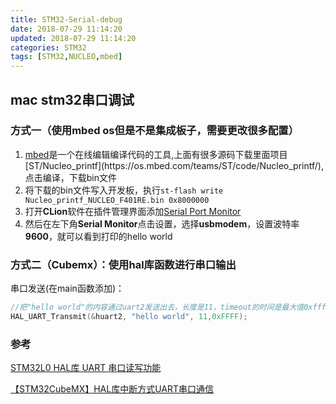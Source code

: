 ```yaml
---
title: STM32-Serial-debug
date: 2018-07-29 11:14:20
updated: 2018-07-29 11:14:20
categories: STM32
tags: [STM32,NUCLEO,mbed]
---
```


## mac stm32串口调试

### 方式一（使用mbed os但是不是集成板子，需要更改很多配置）

1. [mbed](https://os.mbed.com/compiler/#nav:/Nucleo_printf/main.cpp;)是一个在线编辑编译代码的工具,上面有很多源码下载里面项目[ST/Nucleo_printf](https://os.mbed.com/teams/ST/code/Nucleo_printf/),点击编译，下载bin文件
2. 将下载的bin文件写入开发板，执行`st-flash write Nucleo_printf_NUCLEO_F401RE.bin 0x8000000`
3. 打开**CLion**软件在插件管理界面添加[Serial Port Monitor](https://bitbucket.org/dmitry_cherkas/intellij-serial-monitor)
4. 然后在左下角**Serial Monitor**点击设置，选择**usbmodem**，设置波特率**9600**，就可以看到打印的hello world

### 方式二（Cubemx）：使用hal库函数进行串口输出

串口发送(在main函数添加)：

```c
//把"hello world"的内容通过uart2发送出去，长度是11，timeout的时间是最大值0xffff
HAL_UART_Transmit(&huart2, "hello world", 11,0xFFFF);
```







### 参考

[STM32L0 HAL库 UART 串口读写功能](https://www.cnblogs.com/Mysterious/p/4804188.html)

[【STM32CubeMX】HAL库中断方式UART串口通信](https://blog.csdn.net/cayloon/article/details/79196942)